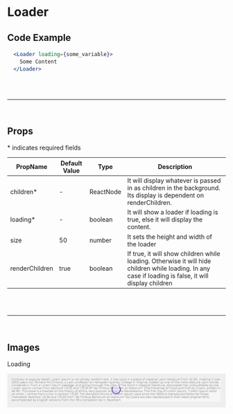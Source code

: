 # Loader

## Code Example

```jsx
  <Loader loading={some_variable}>
    Some Content
  </Loader>
```

<br />
<br />

---

<br />

## Props

\* indicates required fields

|PropName | Default Value | Type | Description |
|---------|---------------|-----------------|-------------|
| children* | - | ReactNode | It will display whatever is passed in as children in the background. Its display is dependent on renderChildren. |
| loading* | - |  boolean | It will show a loader if loading is true, else it will display the content. |
| size | 50 | number | It sets the height and width of the loader |
| renderChildren | true | boolean | If true, it will show children while loading. Otherwise it will hide children while loading. In any case if loading is false, it will display children |

<br />
<br />

---

<br />

## Images

Loading

![Loading](README-assets/loader.png)
